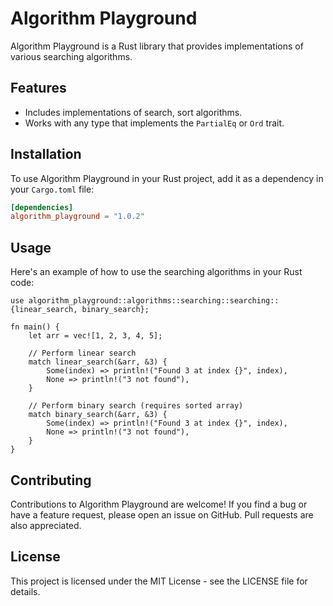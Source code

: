 # Algorithm Playground

Algorithm Playground is a Rust library that provides implementations of various searching algorithms.

## Features

- Includes implementations of search, sort algorithms.
- Works with any type that implements the `PartialEq` or `Ord` trait.

## Installation

To use Algorithm Playground in your Rust project, add it as a dependency in your `Cargo.toml` file:

```toml
[dependencies]
algorithm_playground = "1.0.2"
```

## Usage
Here's an example of how to use the searching algorithms in your Rust code:

```
use algorithm_playground::algorithms::searching::searching::{linear_search, binary_search};

fn main() {
    let arr = vec![1, 2, 3, 4, 5];
    
    // Perform linear search
    match linear_search(&arr, &3) {
        Some(index) => println!("Found 3 at index {}", index),
        None => println!("3 not found"),
    }

    // Perform binary search (requires sorted array)
    match binary_search(&arr, &3) {
        Some(index) => println!("Found 3 at index {}", index),
        None => println!("3 not found"),
    }
}
```

## Contributing
Contributions to Algorithm Playground are welcome! If you find a bug or have a feature request, please open an issue on GitHub. Pull requests are also appreciated.

## License
This project is licensed under the MIT License - see the LICENSE file for details.
